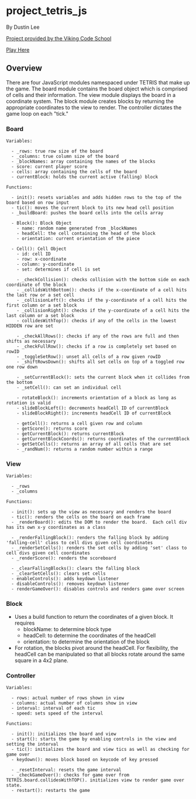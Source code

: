 # project_tetris_js

By Dustin Lee

[Project provided by the Viking Code School](http://www.vikingcodeschool.com)

[Play Here](https://htmlpreview.github.io/?https://github.com/leedu708/project_tetris_js/blob/master/tetris.html)

## Overview

There are four JavaScript modules namespaced under TETRIS that make up the game.  The board module contains the board object which is comprised of cells and their information.  The view module displays the board in a coordinate system.  The block module creates blocks by returning the appropriate coordinates to the view to render.  The controller dictates the game loop on each "tick."

### Board

    Variables:

      - _rows: true row size of the board
      - _columns: true column size of the board
      - _blockNames: array containing the names of the blocks
      - score: current player score
      - cells: array containing the cells of the board
      - currentBlock: holds the current active (falling) block

    Functions:

      - init(): resets variables and adds hidden rows to the top of the board based on row input
      - tic(): moves the current block to its new head cell position
      - _buildBoard: pushes the board cells into the cells array

      - Block(): Block Object
        - name: random name generated from _blockNames
        - headCell: the cell containing the head of the block
        - orientation: current orientation of the piece

      - Cell(): Cell Object
        - id: cell ID
        - row: x-coordinate
        - column: y-coordinate
        - set: determines if cell is set

        - _checkCollision(): checks collision with the bottom side on each coordinate of the block
        - _collidsWithBottom(): checks if the x-coordinate of a cell hits the last row or a set cell
        - _collisionLeft(): checks if the y-coordinate of a cell hits the first column or a set block
        - _collisionRight(): checks if the y-coordinate of a cell hits the last column or a set block
        - collidesWithTop(): checks if any of the cells in the lowest HIDDEN row are set

        - _checkAllRows(): checks if any of the rows are full and then shifts as necessary
        - _checkFullRow(): checks if a row is completely set based on rowID
        - _toggleSetRow(): unset all cells of a row given rowID
        - _shiftRowsDown(): shifts all set cells on top of a toggled row one row down

        - _setCurrentBlock(): sets the current block when it collides from the bottom
        - _setCell(): can set an individual cell

        - rotateBlock(): increments orientation of a block as long as rotation is valid
        - slideBlockLeft(): decrements headCell ID of currentBlock
        - slideBlockRight(): increments headCell ID of currentBlock

        - getCell(): returns a cell given row and column
        - getScore(): returns score
        - getCurrentBlock(): returns currentBlock
        - getCurrentBlockCoords(): returns coordinates of the currentBlock
        - getSetCells(): returns an array of all cells that are set
        - _randNum(): returns a random number within a range

### View

    Variables:

      - _rows
      - _columns

    Functions:

      - init(): sets up the view as necessary and renders the board
      - tic(): renders the cells on the board on each frame
      - _renderBoard(): edits the DOM to render the board.  Each cell div has its own x-y coordinates as a class

      - _renderFallingBlock(): renders the falling block by adding 'falling-cell' class to cell divs given cell coordinates
      - _renderSetCells(): renders the set cells by adding 'set' class to cell divs given cell coordinates
      - _renderScore(): renders the scoreboard

      - _clearFallingBlocks(): clears the falling block
      - _clearSetCells(): clears set cells
      - enableControls(): adds keydown listener
      - disableControls(): removes keydown listener
      - renderGameOver(): disables controls and renders game over screen

### Block

  - Uses a build function to return the coordinates of a given block. It requires
    - blockName: to determine block type
    - headCell: to determine the coordinates of the headCell
    - orientation: to determine the orientation of the block
  - For rotation, the blocks pivot around the headCell. For flexibility, the headCell can be manipulated so that all blocks rotate around the same square in a 4x2 plane.

### Controller

    Variables:

      - rows: actual number of rows shown in view
      - columns: actual number of columns show in view
      - interval: interval of each tic
      - speed: sets speed of the interval

    Functions:

      - init(): initializes the board and view
      - start(): starts the game by enabling controls in the view and setting the interval
      - tic(): initializes the board and view tics as well as checking for game over
      - keydown(): moves block based on keycode of key pressed

      - _resetInterval: resets the game interval
      - _checkGameOver(): checks for game over from TETRIS.board.collidesWithTOP(). initializes view to render game over state.
      - restart(): restarts the game